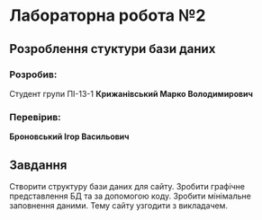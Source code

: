 # Лабораторна робота №2

## Розроблення стуктури бази даних

### Розробив:

Студент групи ПІ-13-1 **Крижанівський Марко Володимирович**


### Перевірив:

**Броновський Ігор Васильович**


## Завдання

Створити структуру бази даних для сайту. 
Зробити графічне представлення БД та за допомогою коду.
Зробити мінімальне заповнення даними.
Тему сайту узгодити з викладачем.
